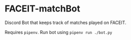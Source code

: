# FACEIT-matchBot
Discord Bot that keeps track of matches played on FACEIT.

Requires `pipenv`. Run bot using `pipenv run ./bot.py`

